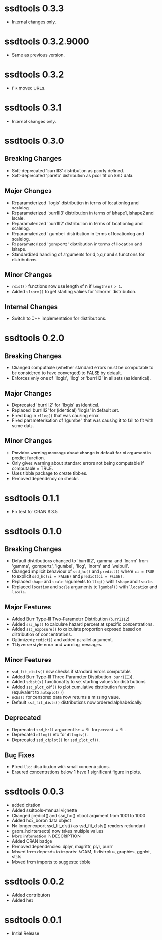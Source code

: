 # ssdtools 0.3.3

- Internal changes only.


# ssdtools 0.3.2.9000

- Same as previous version.


# ssdtools 0.3.2

- Fix moved URLs.


# ssdtools 0.3.1

- Internal changes only.

# ssdtools 0.3.0

## Breaking Changes

- Soft-deprecated 'burrIII3' distribution as poorly defined.
- Soft-deprecated 'pareto' distribution as poor fit on SSD data.

## Major Changes

- Reparameterized 'llogis' distribution in terms of locationlog and scalelog.
- Reparameterized 'burrIII3' distribution in terms of lshape1, lshape2 and lscale.
- Reparamaterized 'burrIII2' distribution in terms of locationlog and scalelog.
- Reparamaterized 'lgumbel' distribution in terms of locationlog and scalelog.
- Reparamaterized 'gompertz' distribution in terms of llocation and lshape.
- Standardized handling of arguments for d,p,q,r and s functions for distributions.

## Minor Changes

- `rdist()` functions now use length of n if `length(n) > 1`.
- Added `slnorm()` to get starting values for 'dlnorm' distribution.

## Internal Changes

- Switch to C++ implementation for distributions.

# ssdtools 0.2.0

## Breaking Changes

- Changed computable (whether standard errors must be computable to be considered to have converged) to FALSE by default.
- Enforces only one of 'llogis', 'llog' or 'burrIII2' in all sets (as identical).

## Major Changes

- Deprecated 'burrIII2' for 'llogis' as identical.
- Replaced 'burrIII2' for (identical) 'llogis' in default set.
- Fixed bug in `rllog()` that was causing error.
- Fixed parameterisation of 'lgumbel' that was causing it to fail to fit with some data.

## Minor Changes

- Provides warning message about change in default for ci argument in predict function.
- Only gives warning about standard errors not being computable if computable = TRUE.
- Uses tibble package to create tibbles.
- Removed dependency on checkr.

# ssdtools 0.1.1

- Fix test for CRAN R 3.5

# ssdtools 0.1.0

## Breaking Changes

- Default distributions changed to 'burrIII2', 'gamma' and 'lnorm' from
'gamma', 'gompertz', 'lgumbel', 'llog', 'lnorm' and 'weibull'.
- Changed implicit behaviour of `ssd_hc()` and `predict()` where `ci = TRUE` to explicit `ssd_hc(ci = FALSE)` and `predict(ci = FALSE)`.
- Replaced `shape` and `scale` arguments to `llog()` with `lshape` and `lscale`.
- Replaced `location` and `scale` arguments to `lgumbel()` with `llocation` and `lscale`.

## Major Features

- Added Burr Type-III Two-Parameter Distribution (`burrIII2`).
- Added `ssd_hp()` to calculate hazard percent at specific concentrations.
- Added `ssd_exposure()` to calculate proportion exposed based on distribution of concentrations.
- Optimized `predict()` and added parallel argument.
- Tidyverse style error and warning messages.

## Minor Features

- `ssd_fit_dists()` now checks if standard errors computable.
- Added Burr Type-III Three-Parameter Distribution (`burrIII3`).
- Added `sdist(x)` functionality to set starting values for distributions.
- Added `ssd_plot_cdf()` to plot cumulative distribution function (equivalent to `autoplot()`)
- `nobs()` for censored data now returns a missing value.
- Default `ssd_fit_dists()` distributions now ordered alphabetically.

## Deprecated

- Deprecated `ssd_hc()` argument `hc = 5L` for `percent = 5L`.
- Deprecated `dllog()` etc for `dllogis()`.
- Deprecated `ssd_cfplot()` for `ssd_plot_cf()`.

## Bug Fixes

- Fixed `llog` distribution with small concentrations.
- Ensured concentrations below 1 have 1 significant figure in plots.

# ssdtools 0.0.3

- added citation
- Added ssdtools-manual vignette
- Changed predict() and ssd_hc() nboot argument from 1001 to 1000
- Added hc5_boron data object
- No longer export ssd_fit_dist() as ssd_fit_dists() renders redundant
- geom_hcintersect() now takes multiple values
- More information in DESCRIPTION
- Added CRAN badge
- Removed dependencies: dplyr, magrittr, plyr, purrr
- Moved from depends to imports: VGAM, fitdistrplus, graphics, ggplot, stats
- Moved from imports to suggests: tibble

# ssdtools 0.0.2

- Added contributors
- Added hex

# ssdtools 0.0.1

- Initial Release
